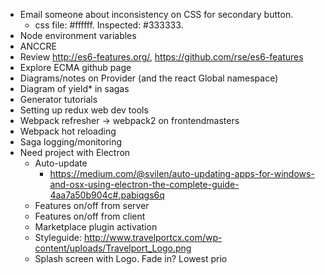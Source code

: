 * Email someone about inconsistency on CSS for secondary button.
  * css file: \#ffffff. Inspected: \#333333.
* Node environment variables
* ANCCRE
* Review http://es6-features.org/, https://github.com/rse/es6-features
* Explore ECMA github page
* Diagrams/notes on Provider (and the react Global namespace)
* Diagram of yield* in sagas
* Generator tutorials
* Setting up redux web dev tools
* Webpack refresher -> webpack2 on frontendmasters
* Webpack hot reloading
* Saga logging/monitoring
* Need project with Electron
  * Auto-update
    * https://medium.com/@svilen/auto-updating-apps-for-windows-and-osx-using-electron-the-complete-guide-4aa7a50b904c#.pabiqgs6q
  * Features on/off from server
  * Features on/off from client
  * Marketplace plugin activation
  * Styleguide: http://www.travelportcx.com/wp-content/uploads/Travelport_Logo.png
  * Splash screen with Logo. Fade in? Lowest prio
